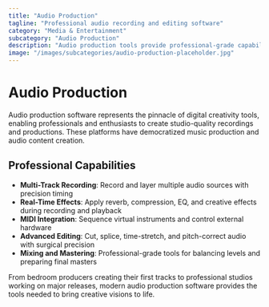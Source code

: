 ```yaml
---
title: "Audio Production"
tagline: "Professional audio recording and editing software"
category: "Media & Entertainment"
subcategory: "Audio Production"
description: "Audio production tools provide professional-grade capabilities for recording, editing, mixing, and mastering audio content. From full-featured digital audio workstations to specialized editing software, these tools serve musicians, podcasters, sound designers, and audio engineers. With advanced features like multi-track recording, real-time effects, and precision editing, these platforms enable the creation of broadcast-quality audio content."
image: "/images/subcategories/audio-production-placeholder.jpg"
---
```


# Audio Production

Audio production software represents the pinnacle of digital creativity tools, enabling professionals and enthusiasts to create studio-quality recordings and productions. These platforms have democratized music production and audio content creation.

## Professional Capabilities

- **Multi-Track Recording**: Record and layer multiple audio sources with precision timing
- **Real-Time Effects**: Apply reverb, compression, EQ, and creative effects during recording and playback
- **MIDI Integration**: Sequence virtual instruments and control external hardware
- **Advanced Editing**: Cut, splice, time-stretch, and pitch-correct audio with surgical precision
- **Mixing and Mastering**: Professional-grade tools for balancing levels and preparing final masters

From bedroom producers creating their first tracks to professional studios working on major releases, modern audio production software provides the tools needed to bring creative visions to life.